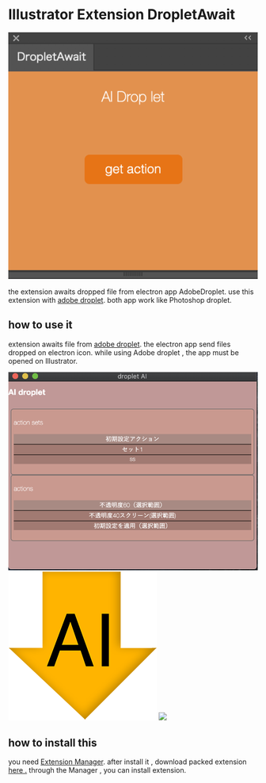 <h1>Illustrator Extension DropletAwait</h1>

<img src="./mdImg/dropAwait.png">

<p>
    the extension awaits dropped file from electron app AdobeDroplet.
    use this extension with <a href="https://github.com/tokyosheep/AdobeDropLet">adobe droplet</a>.
    both app work like Photoshop droplet.
</p>

<h2>how to use it</h2>

<p>
    extension awaits file from <a href="https://github.com/tokyosheep/AdobeDropLet">adobe droplet</a>. the electron app
    send files dropped on electron icon. while using Adobe droplet , the app must be opened on Illustrator.
</p>

<img src="./mdImg/electronSide.png">

<img src="./mdImg/icon.png">

<img src="./mdImg/droplet.gif">

<h2>how to install this</h2>

<p>
    you need <a href="https://install.anastasiy.com/">Extension Manager</a>.
    after install it , download packed extension <a href="https://kawano-shuji.com/strage/DropletAwait.zxp">here .</a>
    through the Manager , you can install extension.
</p>